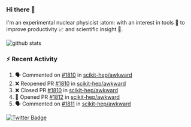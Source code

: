 ### Hi there 👋 

I'm an experimental nuclear physicist :atom: with an interest in tools :wrench: to improve productivity :chart_with_upwards_trend: and scientific insight :telescope:.

![github stats](https://github-readme-stats.vercel.app/api?username=agoose77&show_icons=true&hide_rank=true&hide_title=true&bg_color=30,e76445,904e95&text_color=efe3ec&icon_color=efe3ec)
<!--
**agoose77/agoose77** is a ✨ _special_ ✨ repository because its `README.md` (this file) appears on your GitHub profile.

Here are some ideas to get you started:

- 🔭 I’m currently working on ...
- 🌱 I’m currently learning ...
- 👯 I’m looking to collaborate on ...
- 🤔 I’m looking for help with ...
- 💬 Ask me about ...
- 📫 How to reach me: ...
- 😄 Pronouns: ...
- ⚡ Fun fact: ...
-->

### :zap: Recent Activity
<!--START_SECTION:activity-->
1. 🗣 Commented on [#1810](https://github.com/scikit-hep/awkward/issues/1810) in [scikit-hep/awkward](https://github.com/scikit-hep/awkward)
2. ❌ Reopened PR [#1810](https://github.com/scikit-hep/awkward/pull/1810) in [scikit-hep/awkward](https://github.com/scikit-hep/awkward)
3. ❌ Closed PR [#1810](https://github.com/scikit-hep/awkward/pull/1810) in [scikit-hep/awkward](https://github.com/scikit-hep/awkward)
4. 💪 Opened PR [#1812](https://github.com/scikit-hep/awkward/pull/1812) in [scikit-hep/awkward](https://github.com/scikit-hep/awkward)
5. 🗣 Commented on [#1811](https://github.com/scikit-hep/awkward/issues/1811) in [scikit-hep/awkward](https://github.com/scikit-hep/awkward)
<!--END_SECTION:activity-->


[![Twitter Badge](https://img.shields.io/twitter/follow/agoose77?style=flat-square&logo=Twitter&logoColor=white&color=cornflowerblue)](https://twitter.com/agoose77)
